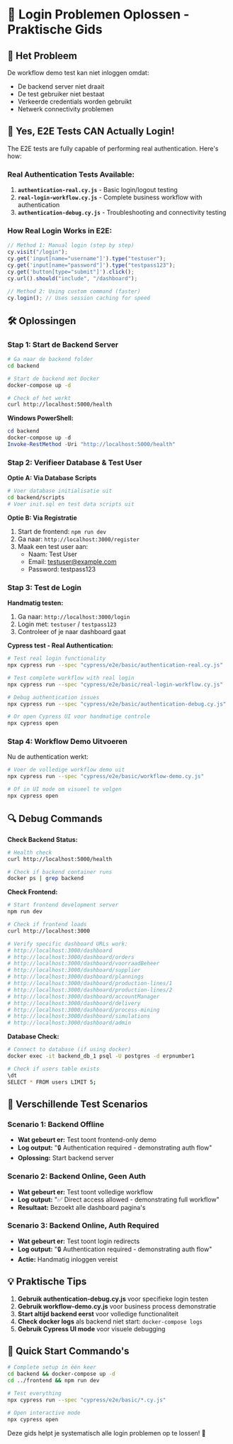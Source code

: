 # 🔐 Login Problemen Oplossen - Praktische Gids

## 🎯 **Het Probleem**

De workflow demo test kan niet inloggen omdat:

- De backend server niet draait
- De test gebruiker niet bestaat
- Verkeerde credentials worden gebruikt
- Netwerk connectivity problemen

## 🎯 **Yes, E2E Tests CAN Actually Login!**

The E2E tests are fully capable of performing real authentication. Here's how:

### **Real Authentication Tests Available:**

1. **`authentication-real.cy.js`** - Basic login/logout testing
2. **`real-login-workflow.cy.js`** - Complete business workflow with authentication
3. **`authentication-debug.cy.js`** - Troubleshooting and connectivity testing

### **How Real Login Works in E2E:**

```javascript
// Method 1: Manual login (step by step)
cy.visit("/login");
cy.get('input[name="username"]').type("testuser");
cy.get('input[name="password"]').type("testpass123");
cy.get('button[type="submit"]').click();
cy.url().should("include", "/dashboard");

// Method 2: Using custom command (faster)
cy.login(); // Uses session caching for speed
```

## 🛠️ **Oplossingen**

### **Stap 1: Start de Backend Server**

```bash
# Ga naar de backend folder
cd backend

# Start de backend met Docker
docker-compose up -d

# Check of het werkt
curl http://localhost:5000/health
```

**Windows PowerShell:**

```powershell
cd backend
docker-compose up -d
Invoke-RestMethod -Uri "http://localhost:5000/health"
```

### **Stap 2: Verifieer Database & Test User**

**Optie A: Via Database Scripts**

```bash
# Voer database initialisatie uit
cd backend/scripts
# Voer init.sql en test data scripts uit
```

**Optie B: Via Registratie**

1. Start de frontend: `npm run dev`
2. Ga naar: `http://localhost:3000/register`
3. Maak een test user aan:
   - Naam: Test User
   - Email: testuser@example.com
   - Password: testpass123

### **Stap 3: Test de Login**

**Handmatig testen:**

1. Ga naar: `http://localhost:3000/login`
2. Login met: `testuser` / `testpass123`
3. Controleer of je naar dashboard gaat

**Cypress test - Real Authentication:**

```bash
# Test real login functionality
npx cypress run --spec "cypress/e2e/basic/authentication-real.cy.js"

# Test complete workflow with real login
npx cypress run --spec "cypress/e2e/basic/real-login-workflow.cy.js"

# Debug authentication issues
npx cypress run --spec "cypress/e2e/basic/authentication-debug.cy.js"

# Or open Cypress UI voor handmatige controle
npx cypress open
```

### **Stap 4: Workflow Demo Uitvoeren**

Nu de authentication werkt:

```bash
# Voer de volledige workflow demo uit
npx cypress run --spec "cypress/e2e/basic/workflow-demo.cy.js"

# Of in UI mode om visueel te volgen
npx cypress open
```

## 🔍 **Debug Commands**

**Check Backend Status:**

```bash
# Health check
curl http://localhost:5000/health

# Check if backend container runs
docker ps | grep backend
```

**Check Frontend:**

```bash
# Start frontend development server
npm run dev

# Check if frontend loads
curl http://localhost:3000

# Verify specific dashboard URLs work:
# http://localhost:3000/dashboard
# http://localhost:3000/dashboard/orders
# http://localhost:3000/dashboard/voorraadBeheer
# http://localhost:3000/dashboard/supplier
# http://localhost:3000/dashboard/plannings
# http://localhost:3000/dashboard/production-lines/1
# http://localhost:3000/dashboard/production-lines/2
# http://localhost:3000/dashboard/accountManager
# http://localhost:3000/dashboard/delivery
# http://localhost:3000/dashboard/process-mining
# http://localhost:3000/dashboard/simulations
# http://localhost:3000/dashboard/admin
```

**Database Check:**

```bash
# Connect to database (if using docker)
docker exec -it backend_db_1 psql -U postgres -d erpnumber1

# Check if users table exists
\dt
SELECT * FROM users LIMIT 5;
```

## 🎯 **Verschillende Test Scenarios**

### **Scenario 1: Backend Offline**

- **Wat gebeurt er:** Test toont frontend-only demo
- **Log output:** "🔒 Authentication required - demonstrating auth flow"
- **Oplossing:** Start backend server

### **Scenario 2: Backend Online, Geen Auth**

- **Wat gebeurt er:** Test toont volledige workflow
- **Log output:** "✅ Direct access allowed - demonstrating full workflow"
- **Resultaat:** Bezoekt alle dashboard pagina's

### **Scenario 3: Backend Online, Auth Required**

- **Wat gebeurt er:** Test toont login redirects
- **Log output:** "🔒 Authentication required - demonstrating auth flow"
- **Actie:** Handmatig inloggen vereist

## 💡 **Praktische Tips**

1. **Gebruik authentication-debug.cy.js** voor specifieke login testen
2. **Gebruik workflow-demo.cy.js** voor business process demonstratie
3. **Start altijd backend eerst** voor volledige functionaliteit
4. **Check docker logs** als backend niet start: `docker-compose logs`
5. **Gebruik Cypress UI mode** voor visuele debugging

## 🚀 **Quick Start Commando's**

```bash
# Complete setup in één keer
cd backend && docker-compose up -d
cd ../frontend && npm run dev

# Test everything
npx cypress run --spec "cypress/e2e/basic/*.cy.js"

# Open interactive mode
npx cypress open
```

Deze gids helpt je systematisch alle login problemen op te lossen! 🎉
